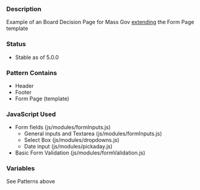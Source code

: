 ### Description
Example of an Board Decision Page for Mass Gov [extending](https://twig.symfony.com/doc/2.x/tags/extends.html) the Form Page template

### Status
* Stable as of 5.0.0

### Pattern Contains
* Header
* Footer
* Form Page (template)

### JavaScript Used
* Form fields (js/modules/formInputs.js)
  * General inputs and Textarea (js/modules/formInputs.js)
  * Select Box (js/modules/dropdowns.js)
  * Date input (js/modules/pickaday.js)
* Basic Form Validation (js/modules/formValidation.js)


### Variables
See Patterns above
